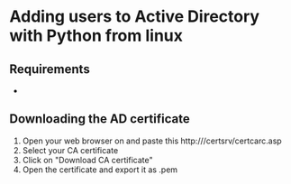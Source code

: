 # Adding users to Active Directory with Python from linux

## Requirements
- 

## Downloading the AD certificate
1. Open your web browser on and paste this http://<your-active-directory-server>/certsrv/certcarc.asp
2. Select your CA certificate
3. Click on "Download CA certificate"
4. Open the certificate and export it as .pem


